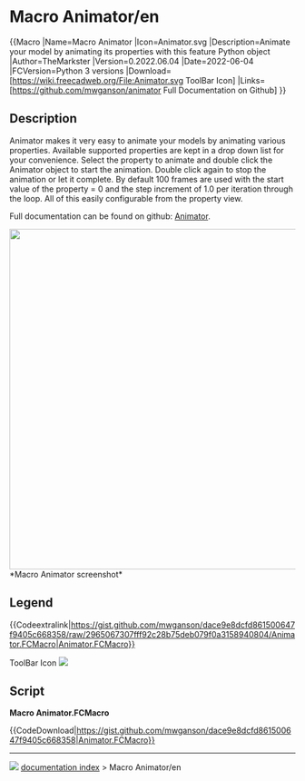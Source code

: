 # Macro Animator/en
{{Macro
|Name=Macro Animator
|Icon=Animator.svg
|Description=Animate your model by animating its properties with this feature Python object
|Author=TheMarkster
|Version=0.2022.06.04
|Date=2022-06-04
|FCVersion=Python 3 versions
|Download=[https://wiki.freecadweb.org/File:Animator.svg ToolBar Icon]
|Links=[https://github.com/mwganson/animator Full Documentation on Github]
}}

## Description

Animator makes it very easy to animate your models by animating various properties. Available supported properties are kept in a drop down list for your convenience. Select the property to animate and double click the Animator object to start the animation. Double click again to stop the animation or let it complete. By default 100 frames are used with the start value of the property = 0 and the step increment of 1.0 per iteration through the loop. All of this easily configurable from the property view.

Full documentation can be found on github: [Animator](https://github.com/mwganson/animator).

<img alt="" src=images/Animator_scr1.png  style="width:600px;"> 
*Macro Animator screenshot‎*

## Legend


{{Codeextralink|https://gist.github.com/mwganson/dace9e8dcfd861500647f9405c668358/raw/2965067307fff92c28b75deb079f0a3158940804/Animator.FCMacro|Animator.FCMacro}}

ToolBar Icon ![](images/Animator.svg )

## Script

**Macro Animator.FCMacro**


{{CodeDownload|https://gist.github.com/mwganson/dace9e8dcfd861500647f9405c668358|Animator.FCMacro}}



---
![](images/Right_arrow.png) [documentation index](../README.md) > Macro Animator/en
